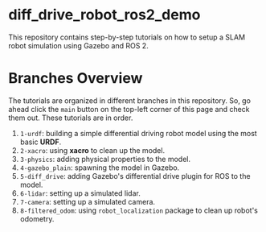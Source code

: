 # diff_drive_robot_ros2_demo
This repository contains step-by-step tutorials on how to setup a SLAM robot simulation using Gazebo and ROS 2.

# Branches Overview
The tutorials are organized in different branches in this repository. So, go ahead click the `main` button on the top-left corner of this page and check them out. These tutorials are in order.
1. `1-urdf`: building a simple differential driving robot model using the most basic **URDF**.
2. `2-xacro`: using **xacro** to clean up the model.
3. `3-physics`: adding physical properties to the model.
4. `4-gazebo_plain`: spawning the model in Gazebo.
5. `5-diff_drive`: adding Gazebo's differential drive plugin for ROS to the model.
6. `6-lidar`: setting up a simulated lidar.
7. `7-camera`: setting up a simulated camera.
8. `8-filtered_odom`: using `robot_localization` package to clean up robot's odometry.
